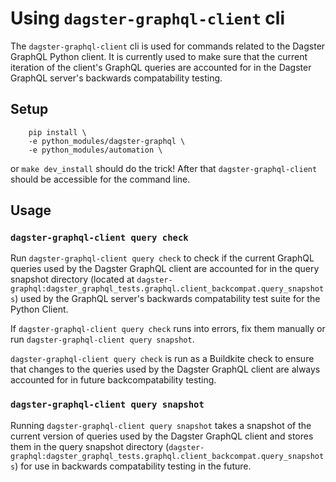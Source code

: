 # Using `dagster-graphql-client` cli

The `dagster-graphql-client` cli is used for commands related to the Dagster GraphQL Python client.
It is currently used to make sure that the current iteration of the client's GraphQL queries are accounted for in
the Dagster GraphQL server's backwards compatability testing.

## Setup

```
    pip install \
    -e python_modules/dagster-graphql \
    -e python_modules/automation \
```

or `make dev_install` should do the trick! After that `dagster-graphql-client` should be accessible
for the command line.

## Usage

### `dagster-graphql-client query check`

Run `dagster-graphql-client query check` to check if the current GraphQL queries used by the
Dagster GraphQL client are accounted for in the query snapshot directory
(located at `dagster-graphql:dagster_graphql_tests.graphql.client_backcompat.query_snapshots`)
used by the GraphQL server's backwards compatability test suite for the Python Client.

If `dagster-graphql-client query check` runs into errors, fix them manually or run `dagster-graphql-client query snapshot`.

`dagster-graphql-client query check` is run as a Buildkite check to ensure that changes to the queries
used by the Dagster GraphQL client are always accounted for in future backcompatability testing.

### `dagster-graphql-client query snapshot`

Running `dagster-graphql-client query snapshot` takes a snapshot of the current version of queries
used by the Dagster GraphQL client and stores them in the query snapshot directory
(`dagster-graphql:dagster_graphql_tests.graphql.client_backcompat.query_snapshots`)
for use in backwards compatability testing in the future.